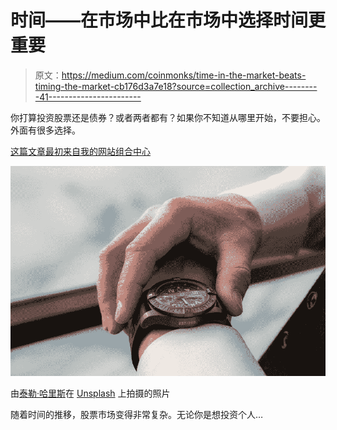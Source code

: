 # 时间——在市场中比在市场中选择时间更重要

> 原文：<https://medium.com/coinmonks/time-in-the-market-beats-timing-the-market-cb176d3a7e18?source=collection_archive---------41----------------------->

你打算投资股票还是债券？或者两者都有？如果你不知道从哪里开始，不要担心。外面有很多选择。

[这篇文章最初来自我的网站组合中心](http://www.portfolio-hub.co.uk/)

![](img/9f18cf9fa6b57039de9b54ed41dcb9f8.png)

由[泰勒·哈里斯](https://unsplash.com/@tylerjackharris?utm_source=medium&utm_medium=referral)在 [Unsplash](https://unsplash.com/?utm_source=medium&utm_medium=referral) 上拍摄的照片

随着时间的推移，股票市场变得非常复杂。无论你是想投资个人…
